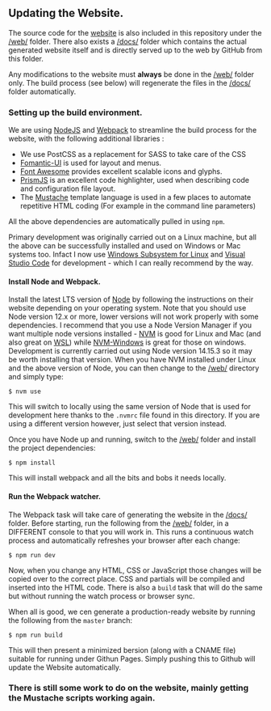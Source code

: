 ## Updating the Website.

The source code for the [website][website] is also included in this repository under the [/web/](web/) folder. There also exists a [/docs/](docs/) folder which contains the actual generated website itself and is directly served up to the web by GitHub from this folder.

Any modifications to the website must **always** be done in the [/web/](web/) folder only. The build process (see below) will regenerate the files in the [/docs/](docs/) folder automatically.

### Setting up the build environment.

We are using [NodeJS][node] and [Webpack][webpack] to streamline the build process for the website, with the following additional libraries :

- We use PostCSS as a replacement for SASS to take care of the CSS
- [Fomantic-UI][fomanticui] is used for layout and menus.
- [Font Awesome][fontawesome] provides excellent scalable icons and glyphs.
- [PrismJS][prism] is an excellent code highlighter, used when describing code and configuration file layout.
- The [Mustache][mustache] template language is used in a few places to automate repetitive HTML coding (For example in the command line parameters)

All the above dependencies are automatically pulled in using `npm`.

Primary development was originally carried out on a Linux machine, but all the above can be successfully installed and used on Windows or Mac systems too. Infact I now use [Windows Subsystem for Linux][wsl] and [Visual Studio Code][vscode] for development - which I can really recommend by the way.

#### Install Node and Webpack.

Install the latest LTS version of [Node][node] by following the instructions on their website depending on your operating system. Note that you should use Node version 12.x or more, lower versions will not work properly with some dependencies. I recommend that you use a Node Version Manager if you want multiple node versions installed - [NVM][nvm] is good for Linux and Mac (and also great on [WSL][wsl]) while [NVM-Windows][nvm-windows] is great for those on windows.
Development is currently carried out using Node version 14.15.3 so it may be worth installing that version.
When you have NVM installed under Linux and the above version of Node, you can then change to the [/web/](web/) directory and simply type:

```
$ nvm use
```

This will switch to locally using the same version of Node that is used for development here thanks to the `.nvmrc` file found in this directory. If you are using a different version however, just select that version instead.

Once you have Node up and running, switch to the [/web/](web/) folder and install the project dependencies:

```
$ npm install
```

This will install webpack and all the bits and bobs it needs locally.

#### Run the Webpack watcher.

The Webpack task will take care of generating the website in the [/docs/](docs/) folder. Before starting, run the following from the [/web/](web/) folder, in a DIFFERENT console to that you will work in. This runs a continuous watch process and automatically refreshes your browser after each change:

```
$ npm run dev
```

Now, when you change any HTML, CSS or JavaScript those changes will be copied over to the correct place. CSS and partials will be compiled and inserted into the HTML code. There is also a `build` task that will do the same but without running the watch process or browser sync.

When all is good, we cen generate a production-ready website by running the following from the `master` branch:

```
$ npm run build
```

This will then present a minimized bersion (along with a CNAME file) suitable for running under Githun Pages. Simply pushing this to Github will update the Website automatically.

### **There is still some work to do on the website, mainly getting the Mustache scripts working again.**

[website]: http://updaterepo.seapagan.net
[node]: http://nodejs.org
[webpack]: https://webpack.js.org/
[mustache]: https://mustache.github.io/
[fomanticui]: https://fomantic-ui.com/
[fontawesome]: http://fontawesome.io
[prism]: http://prismjs.com
[nvm]: http://github.com/creationix/nvm
[nvm-windows]: https://github.com/coreybutler/nvm-windows
[wsl]: https://docs.microsoft.com/en-us/windows/wsl/about
[vscode]: https://code.visualstudio.com/
